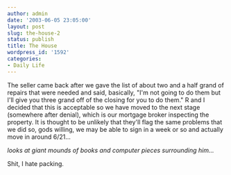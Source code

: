 ```yaml
---
author: admin
date: '2003-06-05 23:05:00'
layout: post
slug: the-house-2
status: publish
title: The House
wordpress_id: '1592'
categories:
- Daily Life
---
```

The seller came back after we gave the list of about two and a half grand of repairs that were needed and said, basically, "I&apos;m not going to do them but I&apos;ll give you three grand off of the closing for you to do them." R and I decided that this is acceptable so we have moved to the next stage (somewhere after denial), which is our mortgage broker inspecting the property. It is thought to be unlikely that they&apos;ll flag the same problems that we did so, gods willing, we may be able to sign in a week or so and actually move in around 6/21...

<i>looks at giant mounds of books and computer pieces surrounding him...</i>

Shit, I hate packing.
